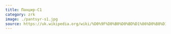 ```yaml
---
title: Панцир-С1
category: zrk
image: ./pantsyr-s1.jpg
source: https://uk.wikipedia.org/wiki/%D0%9F%D0%B0%D0%BD%D1%86%D0%B8%D1%80%D1%8C-%D0%A11
---
```

